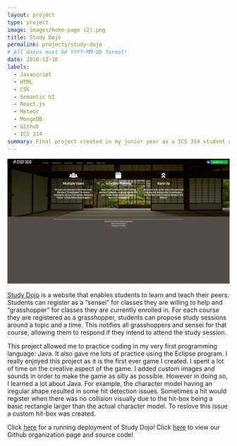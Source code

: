 ```yaml
---
layout: project
type: project
image: images/home-page (2).png
title: Study Dojo
permalink: projects/study-dojo
# All dates must be YYYY-MM-DD format!
date: 2018-12-18
labels:
  - Javascript
  - HTML
  - CSS
  - Semantic UI
  - React.js
  - Meteor
  - MongoDB
  - Github
  - ICS 314
summary: Final project created in my junior year as a ICS 314 student at UH Manoa. Web Application for ICS students at UH Manoa to arrange study sessions.
---
```


<img class="ui image" src="../images/home-page.png">

[Study Dojo](https://study-dojo.github.io/) is a website that enables students to learn and teach their peers. Students can register as a “sensei” for classes they are willing to  help and “grasshopper” for classes they are currently enrolled in. For each course they are registered as a grasshopper, students can propose study sessions around a topic and a time. This notifies all grasshoppers and sensei for that course, allowing them to respond if they intend to attend the study session.

This project allowed me to practice coding in my very first programming language: Java. It also gave me lots of practice using the Eclipse program. I really enjoyed this project as it is the first ever game I created. I spent a lot of time on the creative aspect of the game. I added custom images and sounds in order to make the game as silly as possible. However in doing so, I learned a lot about Java. For example, the character model having an iregular shape resulted in some hit detection issues. Sometimes a hit would register when there was no collision visually due to the hit-box being a basic rectangle larger than the actual character model. To reslove this issue a custom hit-box was created.

Click [here](https://study-dojo.me) for a running deployment of Study Dojo!
Click [here](https://github.com/study-dojo) to view our Github organization page and source code!
